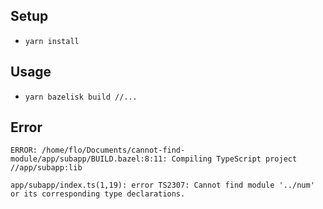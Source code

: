 ## Setup

- `yarn install`

## Usage

- `yarn bazelisk build //...`

## Error

```
ERROR: /home/flo/Documents/cannot-find-module/app/subapp/BUILD.bazel:8:11: Compiling TypeScript project //app/subapp:lib

app/subapp/index.ts(1,19): error TS2307: Cannot find module '../num' or its corresponding type declarations.
```
